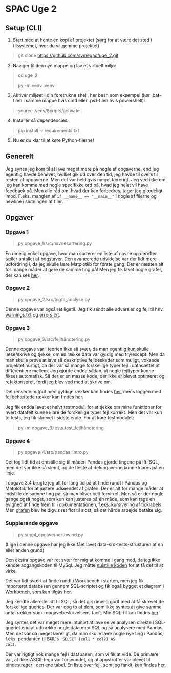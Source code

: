 # SPAC Uge 2
## Setup (CLI)
1. Start med at hente en kopi af projektet (sørg for at være det sted i filsystemet, hvor du vil gemme projektet)
> git clone https://github.com/symegac/uge_2.git
2. Naviger til den nye mappe og lav et virtuelt miljø:
> cd uge_2
>
> py -m venv .venv
3. Aktivér miljøet i din foretrukne shell, her bash som eksempel (kør .bat-filen i samme mappe hvis cmd eller .ps1-filen hvis powershell):
> source .venv/Scripts/activate
4. Installér så dependencies:
> pip install -r requirements.txt
5. Nu er du klar til at køre Python-filerne!

## Generelt
Jeg synes jeg kom til at lave meget mere på nogle af opgaverne, end jeg egentlig havde behøvet, hvilket gik ud over den tid, jeg havde til overs til resten af opgaverne. Men det var heldigvis meget lærerigt.
Jeg ved ikke om jeg kan komme med nogle specifikke ord på, hvad jeg helst vil have feedback på. Men alle råd om, hvad der kan forbedres, tager jeg glædeligt imod. F.eks. manglen af <code>if \_\_name__ == "\_\_main__"</code> i nogle af filerne og newline i slutningen af filer.

## Opgaver
### Opgave 1
> py opgave_1/src/navnesortering.py

En rimelig enkel opgave, hvor man sorterer en liste af navne og derefter tæller antallet af bogstaver.
Den avancerede udvidelse var der lidt mere udfordring i, da jeg skulle lære Matplotlib for første gang. Der er næsten alt for mange måder at gøre de samme ting på! Men jeg fik lavet nogle grafer, der kan ses [her](opgave_1/data/output/bar_plots.png).

### Opgave 2
> py opgave_2/src/logfil_analyse.py

Denne opgave var også ret ligetil. Jeg fik sendt alle advarsler og fejl til hhv. [warnings.txt](opgave_2/data/output/warnings.txt) og [errors.txt](opgave_2/data/output/errors.txt).

### Opgave 3
> py opgave_3/src/fejlhåndtering.py

Denne opgave var i teorien ikke så svær, da man egentlig kun skulle læse/skrive og tjekke, om en række data var gyldig med try/except.
Men da man skulle prøve at lave så deskriptive fejlbeskeder som muligt, voksede projektet hurtigt, da der var så mange forskellige typer fejl i datasættet at differentiere mellem. Jeg gjorde endda sådan, at nogle fejltyper kunne fikses automatisk.
Så der er en masse kode, der ikke er blevet optimeret og refaktoriseret, fordi jeg blev ved med at skrive om.

Det rensede output med gyldige rækker kan findes [her](opgave_3/data/output/output.csv), mens loggen med fejlbehæftede rækker kan findes [her](opgave_3/data/output/log.txt).

Jeg fik endda lavet et halvt testmodul, for at tjekke om mine funktioner for hvert datafelt kunne klare de forskellige typer fejl korrekt. Men det var kun to tests, jeg fik skrevet i sidste ende.
For at køre testmodulet:
> py -m opgave_3.tests.test_fejlhåndtering

### Opgave 4
> py opgave_4/src/pandas_intro.py

Det tog lidt tid at omstille sig til måden Pandas gjorde tingene på ift. SQL, men det var ikke så slemt, og de fleste af delopgaverne kunne klares på en linje.

I opgave 3.4 brugte jeg alt for lang tid på at finde rundt i Pandas og Matplotlib for at justere udseendet af grafen. Der er alt for mange måder at indstille de samme ting på, så man bliver helt forvirret. Men så er der nogle gange også noget, som kun kan justeres på én måde, som kan tage en evighed at finde frem til i dokumentationen, f.eks. kursivering af ticklabels. Men [grafen](opgave_4/data/output/bar_plot.png) blev heldigvis ret flot til sidst, så det hårde arbejde betalte sig.

### Supplerende opgave
> py suppl_opgave/northwind.py

(Lige i denne opgave har jeg ikke fået lavet data-src-tests-strukturen af en eller anden grund)

Den ekstra opgave var ret svær for mig at komme i gang med, da jeg ikke kendte adgangskoden til MySql. Jeg måtte [nulstille koden](https://dev.mysql.com/doc/refman/8.4/en/resetting-permissions.html) for at få det til at virke.

Det var lidt svært at finde rundt i Workbench i starten, men jeg fik importeret databasen gennem SQL-scriptet og fik også bygget et diagram i Workbench, som kan tilgås [her](suppl_opgave/suppl_opg_2.1.pdf).

Jeg kendte allerede lidt til SQL, så det gik rimelig godt med at få skrevet de forskellige queries. Der var dog to af dem, som ikke syntes at give samme antal rækker som i opgavebeskrivelsens facit. Min SQL-fil kan findes [her](suppl_opgave/uge3_opgave4.sql).

Jeg syntes det var meget mere intuitivt at lave selve analysen direkte i SQL-queriet end at udtrække nogle data med SQL og så analysere med Pandas. Men det var da meget lærerigt, da man skulle lære nogle nye ting i Pandas, f.eks. pendanten til SQL's <code> SELECT (col1 * col2) AS col3</code>.

Der var rigtigt nok mange fejl i databasen, som vi fik at vide. De primære var, at ikke-ASCII-tegn var forsvundet, og at apostroffer var blevet til bindestreger i den ene tabel. En liste over fejl, som jeg fandt, kan findes [her](suppl_opgave/Fejl%20i%20Northwind-data.txt).